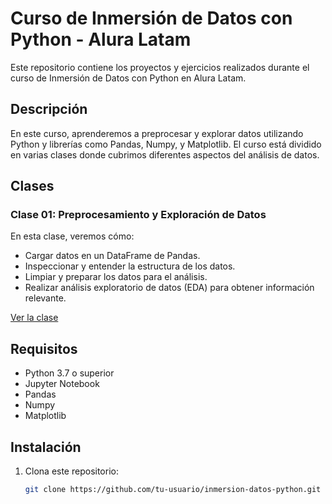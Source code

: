 # Curso de Inmersión de Datos con Python - Alura Latam

Este repositorio contiene los proyectos y ejercicios realizados durante el curso de Inmersión de Datos con Python en Alura Latam.

## Descripción

En este curso, aprenderemos a preprocesar y explorar datos utilizando Python y librerías como Pandas, Numpy, y Matplotlib. El curso está dividido en varias clases donde cubrimos diferentes aspectos del análisis de datos.

## Clases

### Clase 01: Preprocesamiento y Exploración de Datos
En esta clase, veremos cómo:

- Cargar datos en un DataFrame de Pandas.
- Inspeccionar y entender la estructura de los datos.
- Limpiar y preparar los datos para el análisis.
- Realizar análisis exploratorio de datos (EDA) para obtener información relevante.

[Ver la clase](https://www.aluracursos.com/inmersion-datos/clase01-preprocesamiento-y-exploracion-de-datos?utm_campaign=al_im_datos_4_clase_01&utm_medium=email&utm_source=RD+Station)

## Requisitos

- Python 3.7 o superior
- Jupyter Notebook
- Pandas
- Numpy
- Matplotlib

## Instalación

1. Clona este repositorio:
   ```bash
   git clone https://github.com/tu-usuario/inmersion-datos-python.git
